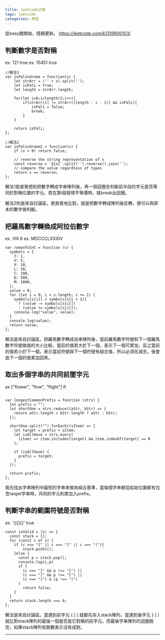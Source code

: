 ```yaml
---
title: leetcode之路
tags: leetcode
categories: 學習 
---
```


從easy題開始，陸續更新。
https://leetcode.com/k1319900103/

<!-- more --> 

## 判斷數字是否對稱 
ex. 121 true 
ex. 15451 true
```javascript=
//解法1
var isPalindrome = function(x) {
    let strArr = ('' + x).split('');
    let isPali = true;
    let length = strArr.length;
    
    for(let i=0;i<length/2;i++){
        if(strArr[i] != strArr[(length - i - 1)] && isPali){
            isPali = false;
            break;
        }
    }
    
    return isPali;
};

//解法2
var isPalindrome2 = function(x) {
    if (x < 0) return false;
	
    // reverse the string representation of x
    const reverse = `${x}`.split('').reverse().join('');
    // compare the value regardless of types
    return x == reverse;
};

```
解法1是直覺想到把數字轉成字串陣列後，再一個迴圈去判斷前半段的字元是否等同於對稱位置的字元。若在第i個發現不等價時，就break出迴圈。

解法2則是來自討論區，更直覺地比對。就是把數字轉成陣列後反轉，便可以與原本的數字做判斷。


## 把羅馬數字轉換成阿拉伯數字
ex. VIII 8
ex. MDCCCLXXXIV 
```javascript=
var romanToInt = function (s) {
  symbols = {
    I: 1,
    V: 5,
    X: 10,
    L: 50,
    C: 100,
    D: 500,
    M: 1000,
  };
  value = 0;
  for (let i = 0; i < s.length; i += 1) {
    symbols[s[i]] < symbols[s[i + 1]]
      ? (value -= symbols[s[i]])
      : (value += symbols[s[i]]);
    console.log("value", value);
  }
  console.log(value);
  return value;
};

```
解法是來自討論區。把羅馬數字轉成自串陣列後，當前羅馬數字符號和下一個羅馬數字符號做值的大小比較，當前的值若大於下一個，表示下一個可累加，反之當前的值若小於下一個，表示當前符號與下一個符號有組合值，所以必須先減去，後會由下一個的值累加回來。

## 取出多個字串的共同前墜字元
ex ["flower", "flow", "flight"] fl
```javascript=

var longestCommonPrefix = function (strs) {
  let prefix = "";
  let shortOne = strs.reduce((aStr, bStr) => {
    return aStr.length < bStr.length ? aStr : bStr;
  });

  shortOne.split("").forEach((sItem) => {
    let target = prefix + sItem;
    let isAllHave = strs.every(
      (item) => item.includes(target) && item.indexOf(target) == 0
    );

    if (isAllHave) {
      prefix = target;
    }
  });

  return prefix;
};

```
我先找出字串陣列中最短的字串來做為組合基準，當每個字串都從起始位置都有包含target字串時，共同的字元則累加入prefix。


## 判斷字串的範圍符號是否對稱
ex. '()\[]{}' true
```javascript=
const isValid = (s) => {
  const stack = [];
  for (const c of s) {
    if (c === "{" || c === "[" || c === "("){
        stack.push(c);
    }else {
      const p = stack.pop();
      console.log(c,p)
      if (
        (c === "}" && p !== "{") ||
        (c === "]" && p !== "[") ||
        (c === ")") & (p !== "(")
      )
        return false;
    }
  }
  return stack.length === 0;
};
```
解法是來自討論區。當遇到前字元 { \[ \( 就都先存入stack陣列，當遇到後字元 } \] \) 就比對stack陣列的最後一個是否是它對稱的前字元，而最後字串陣列的迴圈跑完，如果stack陣列有餘數表示沒有成對。

---
